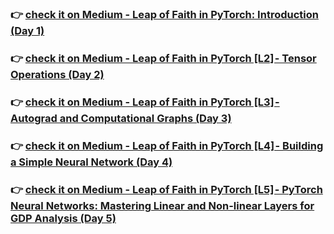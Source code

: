 
### 👉 [check it on Medium - Leap of Faith in PyTorch: Introduction (Day 1)](https://medium.com/practical-coders-chronicles/leap-of-faith-in-pytorch-introduction-day-1-ce9047352cf1)

### 👉 [check it on Medium - Leap of Faith in PyTorch [L2] - Tensor Operations (Day 2)](https://medium.com/practical-coders-chronicles/leap-of-faith-in-pytorch-tensor-operations-day-2-d4ff1ae12b51)

### 👉 [check it on Medium - Leap of Faith in PyTorch [L3] - Autograd and Computational Graphs (Day 3)](https://medium.com/gitconnected/leap-of-faith-in-pytorch-predicting-gdp-growth-with-computational-graphs-day-3-31a18ef7256a)

### 👉 [check it on Medium - Leap of Faith in PyTorch [L4] - Building a Simple Neural Network (Day 4)](https://medium.com/gitconnected/leap-of-faith-in-pytorch-building-a-simple-neural-network-day-4-d38b96a48c0c)

### 👉 [check it on Medium - Leap of Faith in PyTorch [L5] - PyTorch Neural Networks: Mastering Linear and Non-linear Layers for GDP Analysis (Day 5)](https://medium.com/gitconnected/pytorch-neural-networks-mastering-linear-and-non-linear-layers-for-gdp-analysis-8b86304dce30)